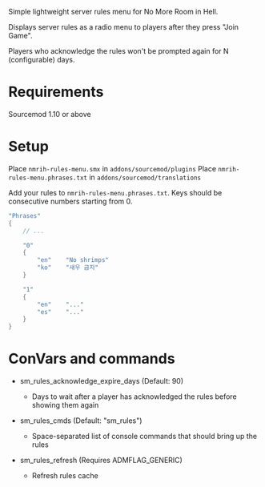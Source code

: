 
Simple lightweight server rules menu for No More Room in Hell.

Displays server rules as a radio menu to players after they press "Join Game". 

Players who acknowledge the rules won't be prompted again for N (configurable) days.


# Requirements
Sourcemod 1.10 or above

# Setup
Place `nmrih-rules-menu.smx` in `addons/sourcemod/plugins`
Place `nmrih-rules-menu.phrases.txt` in `addons/sourcemod/translations`

Add your rules to `nmrih-rules-menu.phrases.txt`. Keys should be consecutive numbers starting from 0.

```cpp
"Phrases"
{
	// ...

	"0"
	{
		"en"	"No shrimps"
		"ko"	"새우 금지"
	}

	"1"
	{
		"en"	"..."
		"es"	"..."
	}
}
```

# ConVars and commands

- sm_rules_acknowledge_expire_days (Default: 90)
	- Days to wait after a player has acknowledged the rules before showing them again

- sm_rules_cmds (Default: "sm_rules")
	- Space-separated list of console commands that should bring up the rules

- sm_rules_refresh (Requires ADMFLAG_GENERIC)
	- Refresh rules cache
